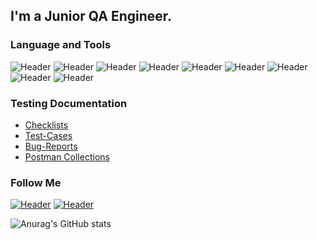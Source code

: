 ## I'm a Junior QA Engineer. 

### Language and Tools
![Header](https://img.shields.io/badge/Jira-090909?style=for-the-badge&logo=jira&logoColor=136be1)
![Header](https://img.shields.io/badge/Postman-090909?style=for-the-badge&logo=postman&logoColor=f76935)
![Header](https://img.shields.io/badge/Swagger-090909?style=for-the-badge&logo=swagger&logoColor=7ede2b)
![Header](https://img.shields.io/badge/Github-090909?style=for-the-badge&logo=github&logoColor=8cc4d7)
![Header](https://img.shields.io/badge/Figma-090909?style=for-the-badge&logo=figma&logoColor=7d5fa6)
![Header](https://img.shields.io/badge/PostegreSQL-090909?style=for-the-badge&logo=mysql&logoColor=00618a)
![Header](https://img.shields.io/badge/DevTools-090909?style=for-the-badge&logo=googlechrome&logoColor=2674f2)
![Header](https://img.shields.io/badge/AndroidStudio-090909?style=for-the-badge&logo=androidstudio&logoColor=3ad07d)
![Header](https://img.shields.io/badge/CharlesProxy-090909?style=for-the-badge&logo=charlesproxy&logoColor=8cc4d7)

### Testing Documentation

- [Checklists](https://github.com/nikitakudr/Checklists)
- [Test-Cases](https://github.com/nikitakudr/Test-Cases)
- [Bug-Reports](https://yandexpracticumnikita.youtrack.cloud/projects/8df1b1d7-6338-4a8c-b8b6-8123d3cc6c80)
- [Postman Collections](https://universal-crescent-228126.postman.co/workspace/Practicum~cc4cb686-2eda-4ae0-8c43-082b96c9b95c/collection/25265786-e29e8ff1-0f45-462a-90eb-9cdfe43a1f1b?action=share&creator=25265786)

### Follow Me
[![Header](https://img.shields.io/badge/Telegram-090909?style=for-the-badge&logo=telegram&logoColor=31a5db)](https://t.me/Retreat1408)
[![Header](https://img.shields.io/badge/Linkedin-090909?style=for-the-badge&logo=linkedin&logoColor=0073b1)](https://www.linkedin.com/in/nikitakudr/)

![Anurag's GitHub stats](https://github-readme-stats.vercel.app/api?username=nikitakudr&show_icons=true&theme=radical)
